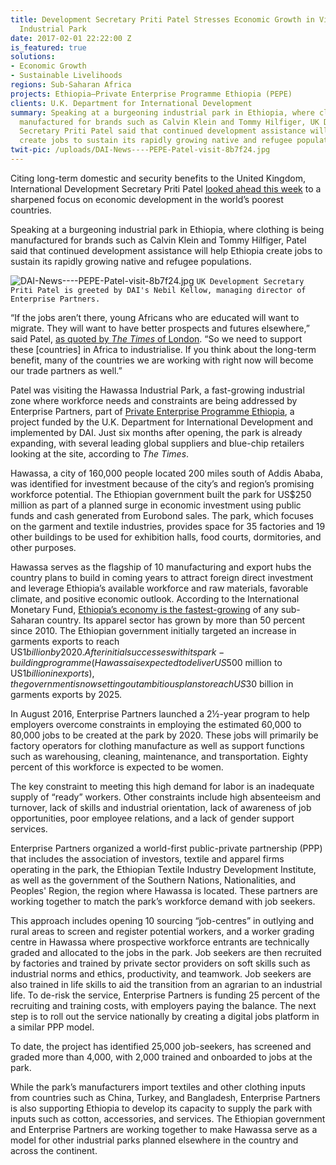 ```yaml
---
title: Development Secretary Priti Patel Stresses Economic Growth in Visit to Ethiopia
  Industrial Park
date: 2017-02-01 22:22:00 Z
is_featured: true
solutions:
- Economic Growth
- Sustainable Livelihoods
regions: Sub-Saharan Africa
projects: Ethiopia—Private Enterprise Programme Ethiopia (PEPE)
clients: U.K. Department for International Development
summary: Speaking at a burgeoning industrial park in Ethiopia, where clothing is being
  manufactured for brands such as Calvin Klein and Tommy Hilfiger, UK Development
  Secretary Priti Patel said that continued development assistance will help Ethiopia
  create jobs to sustain its rapidly growing native and refugee populations.
twit-pic: /uploads/DAI-News----PEPE-Patel-visit-8b7f24.jpg
---
```


Citing long-term domestic and security benefits to the United Kingdom, International Development Secretary Priti Patel [looked ahead this week](https://www.gov.uk/government/news/uk-to-boost-jobs-and-trade-for-worlds-poorest-countries) to a sharpened focus on economic development in the world’s poorest countries.

Speaking at a burgeoning industrial park in Ethiopia, where clothing is being manufactured for brands such as Calvin Klein and Tommy Hilfiger, Patel said that continued development assistance will help Ethiopia create jobs to sustain its rapidly growing native and refugee populations.

![DAI-News----PEPE-Patel-visit-8b7f24.jpg](/uploads/DAI-News----PEPE-Patel-visit-8b7f24.jpg "UK Development Secretary Priti Patel is greeted by DAI's Nebil Kellow, managing director of Enterprise Partners.")
`UK Development Secretary Priti Patel is greeted by DAI's Nebil Kellow, managing director of Enterprise Partners.`
<!--more-->

“If the jobs aren’t there, young Africans who are educated will want to migrate. They will want to have better prospects and futures elsewhere,” said Patel, [as quoted by *The Times* of London](http://www.thetimes.co.uk/article/bigger-share-of-aid-budget-to-be-spent-supporting-business-p3svp8c6k). “So we need to support these [countries] in Africa to industrialise. If you think about the long-term benefit, many of the countries we are working with right now will become our trade partners as well.”

Patel was visiting the Hawassa Industrial Park, a fast-growing industrial zone where workforce needs and constraints are being addressed by Enterprise Partners, part of [Private Enterprise Programme Ethiopia](https://www.dai.com/our-work/projects/ethiopia-private-enterprise-programme-ethiopia-pepe), a project funded by the U.K. Department for International Development and implemented by DAI. Just six months after opening, the park is already expanding, with several leading global suppliers and blue-chip retailers looking at the site, according to *The Times*.

Hawassa, a city of 160,000 people located 200 miles south of Addis Ababa, was identified for investment because of the city’s and region’s promising workforce potential. The Ethiopian government built the park for US$250 million as part of a planned surge in economic investment using public funds and cash generated from Eurobond sales. The park, which focuses on the garment and textile industries, provides space for 35 factories and 19 other buildings to be used for exhibition halls, food courts, dormitories, and other purposes.

Hawassa serves as the flagship of 10 manufacturing and export hubs the country plans to build in coming years to attract foreign direct investment and leverage Ethiopia’s available workforce and raw materials, favorable climate, and positive economic outlook. According to the International Monetary Fund, [Ethiopia’s economy is the fastest-growing](https://www.bloomberg.com/news/articles/2016-02-05/in-the-fastest-growing-african-economy-government-is-the-fuel) of any sub-Saharan country. Its apparel sector has grown by more than 50 percent since 2010. The Ethiopian government initially targeted an increase in garments exports to reach US$1 billion by 2020. After initial successes with its park-building programme (Hawassa is expected to deliver US$500 million to US$1 billion in exports), the government is now setting out ambitious plans to reach US$30 billion in garments exports by 2025.

In August 2016, Enterprise Partners launched a 2½-year program to help employers overcome constraints in employing the estimated 60,000 to 80,000 jobs to be created at the park by 2020. These jobs will primarily be factory operators for clothing manufacture as well as support functions such as warehousing, cleaning, maintenance, and transportation. Eighty percent of this workforce is expected to be women.

The key constraint to meeting this high demand for labor is an inadequate supply of “ready” workers. Other constraints include high absenteeism and turnover, lack of skills and industrial orientation, lack of awareness of job opportunities, poor employee relations, and a lack of gender support services.

Enterprise Partners organized a world-first public-private partnership (PPP) that includes the association of investors, textile and apparel firms operating in the park, the Ethiopian Textile Industry Development Institute, as well as the government of the Southern Nations, Nationalities, and Peoples' Region, the region where Hawassa is located. These partners are working together to match the park’s workforce demand with job seekers.

This approach includes opening 10 sourcing “job-centres” in outlying and rural areas to screen and register potential workers, and a worker grading centre in Hawassa where prospective workforce entrants are technically graded and allocated to the jobs in the park. Job seekers are then recruited by factories and trained by private sector providers on soft skills such as industrial norms and ethics, productivity, and teamwork. Job seekers are also trained in life skills to aid the transition from an agrarian to an industrial life. To de-risk the service, Enterprise Partners is funding 25 percent of the recruiting and training costs, with employers paying the balance. The next step is to roll out the service nationally by creating a digital jobs platform in a similar PPP model.

To date, the project has identified 25,000 job-seekers, has screened and graded more than 4,000, with 2,000 trained and onboarded to jobs at the park.

While the park’s manufacturers import textiles and other clothing inputs from countries such as China, Turkey, and Bangladesh, Enterprise Partners is also supporting Ethiopia to develop its capacity to supply the park with inputs such as cotton, accessories, and services. The Ethiopian government and Enterprise Partners are working together to make Hawassa serve as a model for other industrial parks planned elsewhere in the country and across the continent.
